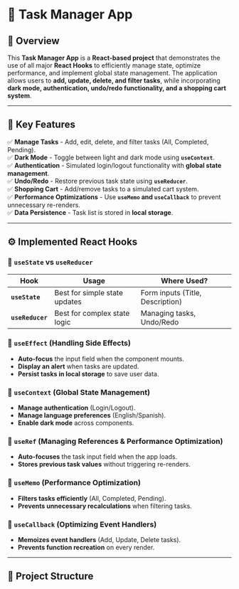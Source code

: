 # 📝 Task Manager App

## 📌 Overview
This **Task Manager App** is a **React-based project** that demonstrates the use of all major **React Hooks** to efficiently manage state, optimize performance, and implement global state management. The application allows users to **add, update, delete, and filter tasks**, while incorporating **dark mode, authentication, undo/redo functionality, and a shopping cart system**.

---

## 🚀 **Key Features**
✅ **Manage Tasks** - Add, edit, delete, and filter tasks (All, Completed, Pending).  
✅ **Dark Mode** - Toggle between light and dark mode using **`useContext`**.  
✅ **Authentication** - Simulated login/logout functionality with **global state management**.  
✅ **Undo/Redo** - Restore previous task state using **`useReducer`**.  
✅ **Shopping Cart** - Add/remove tasks to a simulated cart system.  
✅ **Performance Optimizations** - Use **`useMemo` and `useCallback`** to prevent unnecessary re-renders.  
✅ **Data Persistence** - Task list is stored in **local storage**.  

---

## ⚙️ **Implemented React Hooks**

### 🔹 `useState` vs `useReducer`
| Hook | Usage | Where Used? |
|------|-------|-------------|
| **`useState`** | Best for simple state updates | Form inputs (Title, Description) |
| **`useReducer`** | Best for complex state logic | Managing tasks, Undo/Redo |

### 🔹 `useEffect` (Handling Side Effects)
- **Auto-focus** the input field when the component mounts.
- **Display an alert** when tasks are updated.
- **Persist tasks in local storage** to save user data.

### 🔹 `useContext` (Global State Management)
- **Manage authentication** (Login/Logout).
- **Manage language preferences** (English/Spanish).
- **Enable dark mode** across components.

### 🔹 `useRef` (Managing References & Performance Optimization)
- **Auto-focuses** the task input field when the app loads.
- **Stores previous task values** without triggering re-renders.

### 🔹 `useMemo` (Performance Optimization)
- **Filters tasks efficiently** (All, Completed, Pending).
- **Prevents unnecessary recalculations** when filtering tasks.

### 🔹 `useCallback` (Optimizing Event Handlers)
- **Memoizes event handlers** (Add, Update, Delete tasks).
- **Prevents function recreation** on every render.

---

## 📁 **Project Structure**
